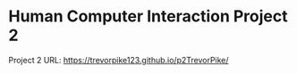 # Human Computer Interaction Project 2
Project 2 URL: https://trevorpike123.github.io/p2TrevorPike/
